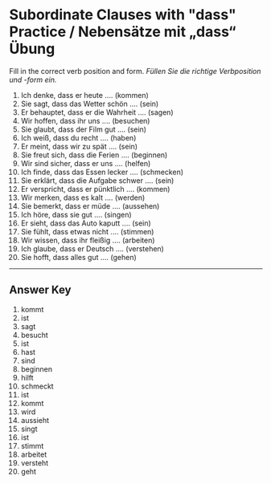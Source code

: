 # Subordinate Clauses with "dass" Practice / Nebensätze mit „dass“ Übung

Fill in the correct verb position and form.
*Füllen Sie die richtige Verbposition und -form ein.*

1. Ich denke, dass er heute .... (kommen)
2. Sie sagt, dass das Wetter schön .... (sein)
3. Er behauptet, dass er die Wahrheit .... (sagen)
4. Wir hoffen, dass ihr uns .... (besuchen)
5. Sie glaubt, dass der Film gut .... (sein)
6. Ich weiß, dass du recht .... (haben)
7. Er meint, dass wir zu spät .... (sein)
8. Sie freut sich, dass die Ferien .... (beginnen)
9. Wir sind sicher, dass er uns .... (helfen)
10. Ich finde, dass das Essen lecker .... (schmecken)
11. Sie erklärt, dass die Aufgabe schwer .... (sein)
12. Er verspricht, dass er pünktlich .... (kommen)
13. Wir merken, dass es kalt .... (werden)
14. Sie bemerkt, dass er müde .... (aussehen)
15. Ich höre, dass sie gut .... (singen)
16. Er sieht, dass das Auto kaputt .... (sein)
17. Sie fühlt, dass etwas nicht .... (stimmen)
18. Wir wissen, dass ihr fleißig .... (arbeiten)
19. Ich glaube, dass er Deutsch .... (verstehen)
20. Sie hofft, dass alles gut .... (gehen)

---
## Answer Key

1. kommt
2. ist
3. sagt
4. besucht
5. ist
6. hast
7. sind
8. beginnen
9. hilft
10. schmeckt
11. ist
12. kommt
13. wird
14. aussieht
15. singt
16. ist
17. stimmt
18. arbeitet
19. versteht
20. geht

